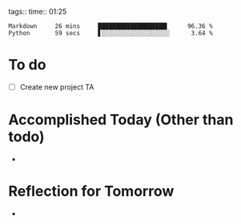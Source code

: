tags:: 
time:: 01:25

```wakatime
Markdown     26 mins     ███████████████████▎     96.36 %
Python       59 secs     ▋░░░░░░░░░░░░░░░░░░░      3.64 %
```


# To do
- [ ] Create new project TA

# Accomplished Today (Other than todo)
- 

# Reflection for Tomorrow
- 